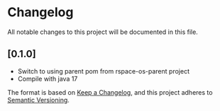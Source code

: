 # Changelog
All notable changes to this project will be documented in this file.

## [0.1.0]
- Switch to using parent pom from rspace-os-parent project
- Compile with java 17

The format is based on [Keep a Changelog](https://keepachangelog.com/en/1.0.0/),
and this project adheres to [Semantic Versioning](https://semver.org/spec/v2.0.0.html).
